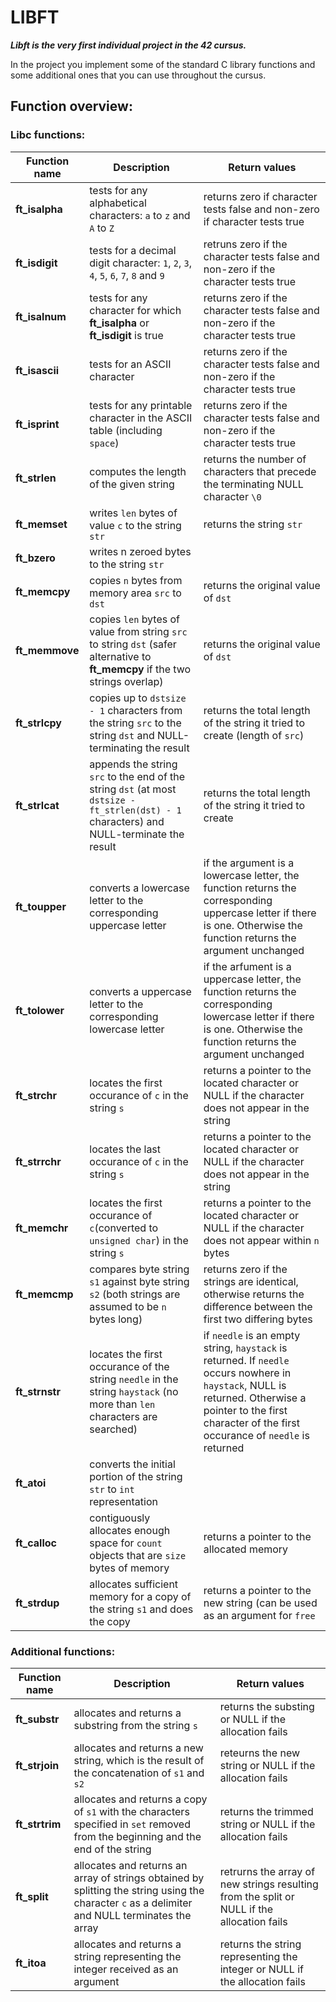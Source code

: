 # LIBFT

***Libft is the very first individual project in the 42 cursus.***

In the project you implement some of the standard C library functions and some additional ones that you can use throughout the cursus.

## Function overview:


### Libc functions:


| Function name    | Description                                    | Return values                                                           |
|------------------|------------------------------------------------|-------------------------------------------------------------------------|
|**ft_isalpha**|tests for any alphabetical characters: `a` to `z` and `A` to `Z`| returns zero if character tests false and non-zero if character tests true|
|**ft_isdigit**|tests for a decimal digit character: `1`, `2`, `3`, `4`, `5`,  `6`, `7`, `8` and `9`| retruns zero if the character tests false and non-zero if the character tests true|
|**ft_isalnum**|tests for any character for which **ft_isalpha** or **ft_isdigit** is true|returns zero if the character tests false and non-zero if the character tests true|
|**ft_isascii**|tests for an ASCII character|returns zero if the character tests false and non-zero if the character tests true|
|**ft_isprint**|tests for any printable character in the ASCII table (including `space`)|returns zero if the character tests false and non-zero if the character tests true|
|**ft_strlen**|computes the length of the given string|returns the number of characters that precede the terminating NULL character `\0`|
|**ft_memset**|writes `len` bytes of value `c` to the string `str`|returns the string `str`|
|**ft_bzero**|writes n zeroed bytes to the string `str`||
|**ft_memcpy**|copies `n` bytes from memory area `src` to `dst`|returns the original value of `dst`|
|**ft_memmove**|copies `len` bytes of value from string `src` to string `dst` (safer alternative to **ft_memcpy** if the two strings overlap)|returns the original value of `dst`|
|**ft_strlcpy**|copies up to `dstsize - 1` characters from the string `src` to the string `dst` and NULL-terminating the result|returns the total length of the string it tried to create (length of `src`)|
|**ft_strlcat**|appends the string `src` to the end of the string `dst` (at most `dstsize - ft_strlen(dst) - 1` characters) and NULL-terminate the result|returns the total length of the string it tried to create|
|**ft_toupper**|converts a lowercase letter to the corresponding uppercase letter|if the argument is a lowercase letter, the function returns the corresponding uppercase letter if there is one. Otherwise the function returns the argument unchanged|
|**ft_tolower**|converts a uppercase letter to the corresponding lowercase letter|if the arfument is a uppercase letter, the function returns the corresponding lowercase letter if there is one. Otherwise the function returns the argument unchanged|
|**ft_strchr**|locates the first occurance of `c` in the string `s`|returns a pointer to the located character or NULL if the character does not appear in the string|
|**ft_strrchr**|locates the last occurance of `c` in the string `s`|returns a pointer to the located character or NULL if the character does not appear in the string|
|**ft_memchr**|locates the first occurance of `c`(converted to `unsigned char`) in the string `s`|returns a pointer to the located character or NULL if the character does not appear within `n` bytes|
|**ft_memcmp**|compares byte string `s1` against byte string `s2` (both strings are assumed to be `n` bytes long)|returns zero if the strings are identical, otherwise returns the difference between the first two differing bytes|
|**ft_strnstr**|locates the first occurance of the string `needle` in the string `haystack` (no more than `len` characters are searched)|if `needle` is an empty string, `haystack` is returned. If `needle` occurs nowhere in `haystack`, NULL is returned. Otherwise a pointer to the first character of the first occurance of `needle` is returned|
|**ft_atoi**|converts the initial portion of the string `str` to `int` representation||
|**ft_calloc**|contiguously allocates enough space for `count` objects that are `size` bytes of memory|returns a pointer to the allocated memory|
|**ft_strdup**|allocates sufficient memory for a copy of the string `s1` and does the copy|returns a pointer to the new string (can be used as an argument for `free`|


### Additional functions:

| Function name    | Description                                    | Return values                                                           |
|------------------|------------------------------------------------|-------------------------------------------------------------------------|
|**ft_substr**|allocates and returns a substring from the string `s`|returns the substing or NULL if the allocation fails|
|**ft_strjoin**|allocates and returns a new string, which is the result of the concatenation of `s1` and `s2`|reteurns the new string or NULL if the allocation fails|
|**ft_strtrim**|allocates and returns a copy of `s1` with the characters specified in `set` removed from the beginning and the end of the string|returns the trimmed string or NULL if the allocation fails|
|**ft_split**|allocates and returns an array of strings obtained by splitting the string using the character `c` as a delimiter and NULL terminates the array|retrurns the array of new strings resulting from the split or NULL if the allocation fails|
|**ft_itoa**|allocates and returns a string representing the integer received as an argument|returns the string representing the integer or NULL if the allocation fails|
